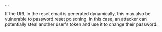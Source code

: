 ...

<!--- @TODO: Link Password Reset Poisoning from HTTP Host header attacks section -->
If the URL in the reset email is generated dynamically, this may also be vulnerable to password reset poisoning. In this case, an attacker can potentially steal another user's token and use it to change their password.